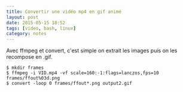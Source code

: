 ```yaml
---
title: Convertir une vidéo mp4 en gif animé
layout: post
date: 2015-05-15 18:52
tags: [video, bash, linux]
category: notes
---
```


Avec ffmpeg et convert, c'est simple
on extrait les images puis on les recompose en .gif.



    $ mkdir frames
    $ ffmpeg -i VID.mp4 -vf scale=160:-1:flags=lanczos,fps=10 frames/ffout%03d.png
    $ convert -loop 0 frames/ffout*.png output2.gif


